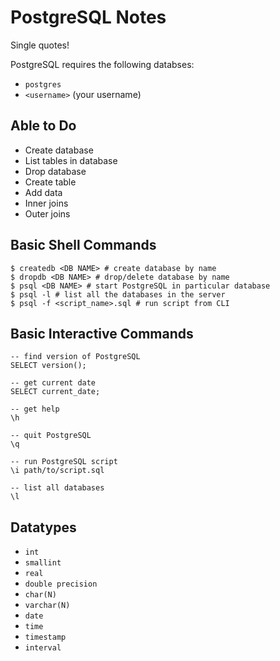 # PostgreSQL Notes

Single quotes!

PostgreSQL requires the following databses:

- `postgres`
- `<username>` (your username)

## Able to Do

- Create database
- List tables in database
- Drop database
- Create table
- Add data
- Inner joins
- Outer joins

## Basic Shell Commands

```Shell
$ createdb <DB NAME> # create database by name
$ dropdb <DB NAME> # drop/delete database by name
$ psql <DB NAME> # start PostgreSQL in particular database
$ psql -l # list all the databases in the server
$ psql -f <script_name>.sql # run script from CLI
```

## Basic Interactive Commands

```PLpgSQL
-- find version of PostgreSQL
SELECT version();

-- get current date
SELECT current_date;

-- get help
\h

-- quit PostgreSQL
\q

-- run PostgreSQL script
\i path/to/script.sql

-- list all databases
\l
```

## Datatypes

- `int`
- `smallint`
- `real`
- `double precision`
- `char(N)`
- `varchar(N)`
- `date`
- `time`
- `timestamp`
- `interval`
